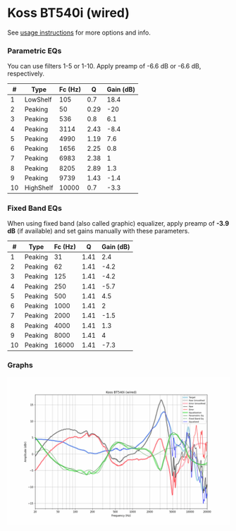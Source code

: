# Koss BT540i (wired)
See [usage instructions](https://github.com/jaakkopasanen/AutoEq#usage) for more options and info.

### Parametric EQs
You can use filters 1-5 or 1-10. Apply preamp of -6.6 dB or -6.6 dB, respectively.

|   # | Type      |   Fc (Hz) |    Q |   Gain (dB) |
|-----|-----------|-----------|------|-------------|
|   1 | LowShelf  |       105 | 0.7  |        18.4 |
|   2 | Peaking   |        50 | 0.29 |       -20   |
|   3 | Peaking   |       536 | 0.8  |         6.1 |
|   4 | Peaking   |      3114 | 2.43 |        -8.4 |
|   5 | Peaking   |      4990 | 1.19 |         7.6 |
|   6 | Peaking   |      1656 | 2.25 |         0.8 |
|   7 | Peaking   |      6983 | 2.38 |         1   |
|   8 | Peaking   |      8205 | 2.89 |         1.3 |
|   9 | Peaking   |      9739 | 1.43 |        -1.4 |
|  10 | HighShelf |     10000 | 0.7  |        -3.3 |

### Fixed Band EQs
When using fixed band (also called graphic) equalizer, apply preamp of **-3.9 dB** (if available) and set gains manually with these parameters.

|   # | Type    |   Fc (Hz) |    Q |   Gain (dB) |
|-----|---------|-----------|------|-------------|
|   1 | Peaking |        31 | 1.41 |         2.4 |
|   2 | Peaking |        62 | 1.41 |        -4.2 |
|   3 | Peaking |       125 | 1.41 |        -4.2 |
|   4 | Peaking |       250 | 1.41 |        -5.7 |
|   5 | Peaking |       500 | 1.41 |         4.5 |
|   6 | Peaking |      1000 | 1.41 |         2   |
|   7 | Peaking |      2000 | 1.41 |        -1.5 |
|   8 | Peaking |      4000 | 1.41 |         1.3 |
|   9 | Peaking |      8000 | 1.41 |         4   |
|  10 | Peaking |     16000 | 1.41 |        -7.3 |

### Graphs
![](./Koss%20BT540i%20(wired).png)
